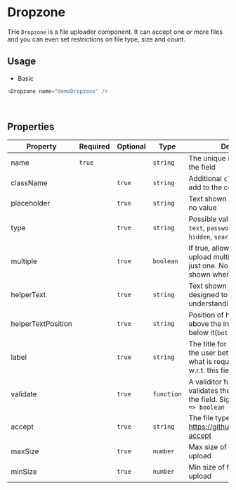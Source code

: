 # Dropzone

THe `Dropzone` is a file uploader component. It can accept one or more files and you can even set restrictions on file type, size and count.

## Usage

- Basic

```js
<Dropzone name="demoDropzone" />
```

<br />

## Properties

| Property           | Required | Optional | Type       | Description                                                                                                 |
| ------------------ | -------- | -------- | ---------- | ----------------------------------------------------------------------------------------------------------- |
| name               | `true`   |          | `string`   | The unique name assigned to the field                                                                       |
| className          |          | `true`   | `string`   | Additional `class`es you'd like to add to the component                                                     |
| placeholder        |          | `true`   | `string`   | Text shown when the field has no value                                                                      |
| type               |          | `true`   | `string`   | Possible values are `url`, `email`, `text`, `password`, `number`, `tel`, `hidden`, `search`                 |
| multiple           |          | `true`   | `boolean`  | If true, allows the user to upload multiple files instead of just one. No previews will be shown when true. |
| helperText         |          | `true`   | `string`   | Text shown just below the label designed to further user understanding of the field                         |
| helperTextPosition |          | `true`   | `string`   | Position of helper text. Either above the input field(`top`) or below it(`bottom`). Default is `top`        |
| label              |          | `true`   | `string`   | The title for this field. It helps the user better understand what is required from them w.r.t. this field  |
| validate           |          | `true`   | `function` | A validitor function that validates the value currently in the field. Signature is `(value) => boolean`     |
| accept             |          | `true`   | `string`   | The file types allowed. See https://github.com/okonet/attr-accept                                           |
| maxSize            |          | `true`   | `number`   | Max size of file allowed to upload                                                                          |
| minSize            |          | `true`   | `number`   | Min size of file allowed to upload                                                                          |
